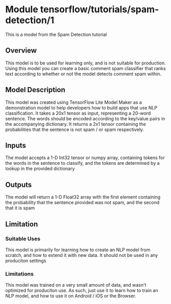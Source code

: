 # Module tensorflow/tutorials/spam-detection/1
This is a model from the Spam Detection tutorial

<!-- asset-path: internal -->
<!-- module-type: text-classification -->
<!-- task: text-classification -->
<!-- fine-tunable: false -->
<!-- format: saved_model_2 -->
<!-- language: en -->

## Overview
This model is to be used for learning only, and is not suitable for production. Using this model you can create a basic comment spam classifier that ranks text according to whether or not the model detects comment spam within.

## Model Description
This model was created using TensorFlow Lite Model Maker as a demonstration model to help developers how to build apps that use NLP classification. It takes a 20x1 tensor as input, representing a 20-word sentence. The words should be encoded according to the key/value pairs in the accompanying dictionary. It returns a 2x1 tensor containing the probabilities that the sentence is not spam / or spam respectively.

## Inputs
The model accepts a 1-D Int32 tensor or numpy array, containing tokens for the words in the sentence to classify, and the tokens are determined by a lookup in the provided dictionary

## Outputs
The model will return a 1-D Float32 array with the first element containing the probability that the sentence provided was not spam, and the second that it is spam



## Limitation

### Suitable Uses
This model is primarily for learning how to create an NLP model from scratch, and how to extend it with new data. It should not be used in any produciton settings

### Limitations
This model was trained on a very small amount of data, and wasn't optimized for produciton use. As such, just use it to learn how to train an NLP model, and how to use it on Android / iOS or the Browser.

